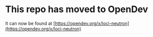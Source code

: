 # This repo has moved to OpenDev

It can now be found at [https://opendev.org/x/loci-neutron](https://opendev.org/x/loci-neutron)
